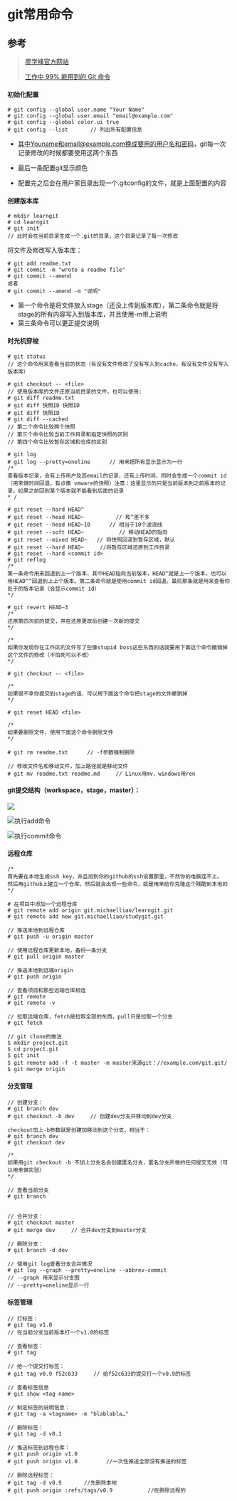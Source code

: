 # git常用命令



## 参考

> [廖学峰官方网站](https://www.liaoxuefeng.com/wiki/896043488029600)
>
> [工作中 99% 能用到的 Git 命令](http://mp.weixin.qq.com/s?__biz=MzAxNjk4ODE4OQ==&mid=2247487283&idx=2&sn=0e726185ef62f04f3510b19f77e360ef&chksm=9bed2e41ac9aa757923892cffff3de6cf81b9c266227cf8a560c9c40371560674688ec8100dc&scene=0&xtrack=1#rd)



#### 初始化配置

```
# git config --global user.name "Your Name"
# git config --global user.email "email@example.com"
# git config --global color.ui true
# git config --list       // 列出所有配置信息
```

* 其中Youname和email@example.com换成要用的用户名和密码，git每一次记录修改的时候都要使用这两个东西

* 最后一条配置git显示颜色

* 配置完之后会在用户家目录出现一个.gitconfig的文件，就是上面配置的内容



#### 创建版本库

```
# mkdir learngit
# cd learngit
# git init
// 此时会在当前目录生成一个.git的目录，这个目录记录了每一次修改
```

将文件及修改写入版本库：

```
# git add readme.txt
# git commit -m "wrote a readme file"
# git commit --amend 
或者
# git commit --amend -m "说明"
```

* 第一个命令是将文件放入stage（还没上传到版本库），第二条命令就是将stage的所有内容写入到版本库，并且使用-m带上说明
* 第三条命令可以更正提交说明



#### 时光机穿梭

```
# git status
// 这个命令用来查看当前的状态（有没有文件修改了没有写入到cache，有没有文件没有写入版本库）
```

```
# git checkout -- <file>
// 使用版本库的文件还原当前目录的文件，也可以使用:
# git diff readme.txt
# git diff 快照ID 快照ID
# git diff 快照ID
# git diff --cached
// 第二个命令比较两个快照
// 第三个命令比较当前工作目录和指定快照的区别
// 第四个命令比较暂存区域和仓库的区别
```

```
# git log
# git log --pretty=oneline      // 用来把所有显示显示为一行
/* 
查看版本记录，会有上传用户及其email的记录，还有上传时间，同时会生成一个commit id（用来做时间回退，有点像 vmware的快照）注意：这里显示的只是当前版本到之前版本的记录，如果之前回到某个版本就不能看到后面的记录
* /
```

```
# git reset --hard HEAD^
# git reset --head HEAD~          // 和^差不多
# git reset --head HEAD~10      // 相当于10个波浪线
# git reset --soft HEAD~           // 移动HEAD的指向
# git reset --mixed HEAD~   // 将快照回滚到暂存区域，默认
# git reset --hard HEAD~     //将暂存区域还原到工作目录
# git reset --hard <commit id>
# git reflog
/*
第一条命令用来回退到上一个版本，其中HEAD指向当前版本，HEAD^就是上一个版本，也可以用HEAD^^回退到上上个版本。第二条命令就是使用commit id回退。最后那条就是用来查看你处于的版本记录（会显示commit id）
*/

# git revert HEAD~3
/*
还原第四次前的提交，并在还原更改后创建一次新的提交
*/
```

```
/*
如果你发现你在工作区的文件写了些像stupid boss这些东西的话就要用下面这个命令撤销掉这个文件的修改（不怕死可以不改）
*/

# git checkout -- <file>

/*
如果很不幸你提交到stage的话，可以用下面这个命令把stage的文件撤销掉
*/

# git reset HEAD <file>

/*
如果要删除文件，使用下面这个命令删除文件
*/

# git rm readme.txt      // -f参数强制删除

// 修改文件名和移动文件，加上路径就是移动文件
# git mv readme.txt readme.md     // Linux用mv，windows用ren
```



#### git提交结构（workspace，stage，master）：

![](img/0.jpg)

![执行add命令](img/1.jpg "执行add命令")

![执行commit命令](img/2.jpg "执行commit命令")



#### 远程仓库

```
/* 
首先要在本地生成ssh key，并且加到你的github的ssh设置那里，不然你的电脑连不上。
然后再github上建立一个仓库，然后就会出现一些命令，就是用来给你克隆这个残酷到本地的
*/

# 在项目中添加一个远程仓库
# git remote add origin git.michaelliao/learngit.git
# git remote add new git.michaelliao/studygit.git

// 推送本地到远程仓库
# git push -u origin master

// 使用远程仓库更新本地，备份一条分支
# git pull origin master

// 推送本地到远端origin
# git push origin

// 查看项目和那些远端仓库相连
# git remote
# git remote -v

// 拉取远端仓库，fetch是拉取全部的东西，pull只是拉取一个分支
# git fetch

// git clone的做法
$ mkdir project.git
$ cd project.git
$ git init
$ git remote add -f -t master -m master来源git：//example.com/git.git/
$ git merge origin
```



#### 分支管理

```
// 创建分支：
# git branch dev
# git checkout -b dev     // 创建dev分支并移动到dev分支

checkout加上-b参数就是创建加移动到这个分支，相当于：
# git branch dev
# git checkout dev

/*
如果用git checkout -b 不加上分支名会创建匿名分支，匿名分支所做的任何提交无效（可以用来做实验）
*/

// 查看当前分支
# git branch


// 合并分支：
# git checkout master
# git merge dev		// 合并dev分支到master分支

// 删除分支：
# git branch -d dev

// 使用git log查看分支合并情况
# git log --graph --pretty=oneline --abbrev-commit
// --graph 用来显示分支图
// --pretty=oneline显示一行
```



#### 标签管理

```
// 打标签：
# git tag v1.0
// 在当前分支当前版本打一个v1.0的标签

// 查看标签：
# git tag

// 给一个提交打标签：
# git tag v0.9 f52c633     // 给f52c633的提交打一个v0.9的标签

// 查看标签信息
# git show <tag name>

// 制定标签的说明信息：
# git tag -a <tagname> -m "blablabla…"

// 删除标签：
# git tag -d v0.1

// 推送标签到远程仓库：
# git push origin v1.0
# git push origin v1.0         //一次性推送全部没有推送的标签

// 删除远程标签：
# git tag -d v0.9       //先删除本地
# git push origin :refs/tags/v0.9           //在删除远程的

```

